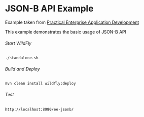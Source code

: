 JSON-B API Example
=====================================
Example taken from [Practical Enterprise Application Development](http://www.itbuzzpress.com/ebooks/java-ee-7-development-on-wildfly.html)

This example demonstrates the basic usage of JSON-B API

###### Start WildFly
```shell
./standalone.sh 
```

###### Build and Deploy
```shell
mvn clean install wildfly:deploy  
```

###### Test
```shell
http://localhost:8080/ee-jsonb/
```
 
